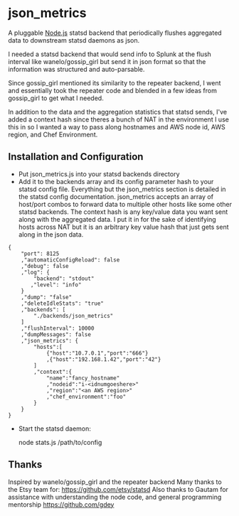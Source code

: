 json_metrics
============

A pluggable [Node.js][node] statsd backend that periodically flushes aggregated data to downstream statsd daemons as json.

I needed a statsd backend that would send info to Splunk at the flush interval like wanelo/gossip_girl but send it in json format so that the information was structured and auto-parsable.

Since gossip_girl mentioned its similarity to the repeater backend, I went and essentially took the repeater code and blended in a few ideas from gossip_girl to get what I needed.

In addition to the data and the aggregation statistics that statsd sends, I've added a context hash since theres a bunch of NAT in the environment I use this in so I wanted a way to pass along hostnames and AWS node id, AWS region, and Chef Environment.


Installation and Configuration
------------------------------

 * Put json_metrics.js into your statsd backends directory
 * Add it to the backends array and its config parameter hash to your statsd config file.  Everything but the json_metrics section is detailed in the statsd config documentation.  json_metrics accepts an array of host/port combos to forward data to multiple other hosts like some other statsd backends.  The context hash is any key/value data you want sent along with the aggregated data.  I put it in for the sake of identifying hosts across NAT but it is an arbitrary key value hash that just gets sent along in the json data.    

```
{
    "port": 8125
    ,"automaticConfigReload": false
    ,"debug": false
    ,"log": {
        "backend": "stdout"
       ,"level": "info"
    }
    ,"dump": "false"
    ,"deleteIdleStats": "true"
    ,"backends": [
        "./backends/json_metrics"
    ]
    ,"flushInterval": 10000
    ,"dumpMessages": false
    ,"json_metrics": {
        "hosts":[
            {"host":"10.7.0.1","port":"666"}
            ,{"host":"192.168.1.42","port":"42"}
        ]
        ,"context":{
            "name":"fancy_hostname"
            ,"nodeid":"i-<idnumgoeshere>"
            ,"region":"<an AWS region>"
            ,"chef_environment":"foo"
        }
    }
}
```

* Start the statsd daemon:

    node stats.js /path/to/config

[node]: http://nodejs.org



Thanks
------

Inspired by wanelo/gossip_girl and the repeater backend
Many thanks to the Etsy team for: https://github.com/etsy/statsd
Also thanks to Gautam for assistance with understanding the node code, and general programming mentorship https://github.com/gdey
